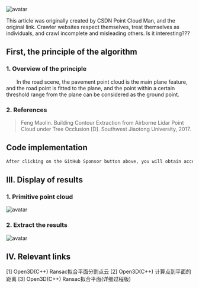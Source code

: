 ![avatar]( 53935cde2b9c4dec83c88b1d3201a009.png) 

  This article was originally created by CSDN Point Cloud Man, and the original link. Crawler websites respect themselves, treat themselves as individuals, and crawl incomplete and misleading others. Is it interesting??? 

##  First, the principle of the algorithm 

###  1. Overview of the principle 

  In the road scene, the pavement point cloud is the main plane feature, and the road point is fitted to the plane, and the point within a certain threshold range from the plane can be considered as the ground point. 

###  2. References 

>  Feng Maolin. Building Contour Extraction from Airborne Lidar Point Cloud under Tree Occlusion [D]. Southwest Jiaotong University, 2017. 

##  Code implementation 

 ```python  
After clicking on the GitHub Sponsor button above, you will obtain access permissions to my private code repository ( https://github.com/slowlon/my_code_bar ) to view this blog code. By searching the code number of this blog, you can find the code you need, code number is: 2024020309574557372
 ```  
##  III. Display of results 

###  1. Primitive point cloud 

![avatar]( 792a53179fda4f118f97bbed571022c8.png) 

###  2. Extract the results 

![avatar]( 63658e0fd3f4435fbefafe848d00f8cc.png) 

##  IV. Relevant links 

[1] Open3D(C++) Ransac拟合平面分割点云 [2] Open3D(C++) 计算点到平面的距离 [3] Open3D(C++) Ransac拟合平面(详细过程版) 

